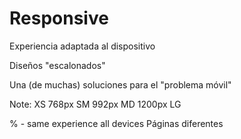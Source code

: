 # Responsive

Experiencia adaptada al dispositivo

Diseños "escalonados"

Una (de muchas) soluciones para el "problema móvil"

Note:
XS
768px
SM
992px
MD
1200px
LG

% - same experience all devices
Páginas diferentes
